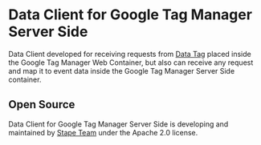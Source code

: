 # Data Client for Google Tag Manager Server Side

Data Client developed for receiving requests from [Data Tag](https://github.com/stape-io/data-tag) placed inside the Google Tag Manager Web Container, but also can receive any request and map it to event data inside the Google Tag Manager Server Side container. 

## Open Source

Data Client for Google Tag Manager Server Side is developing and maintained by [Stape Team](https://stape.io/) under the Apache 2.0 license.
